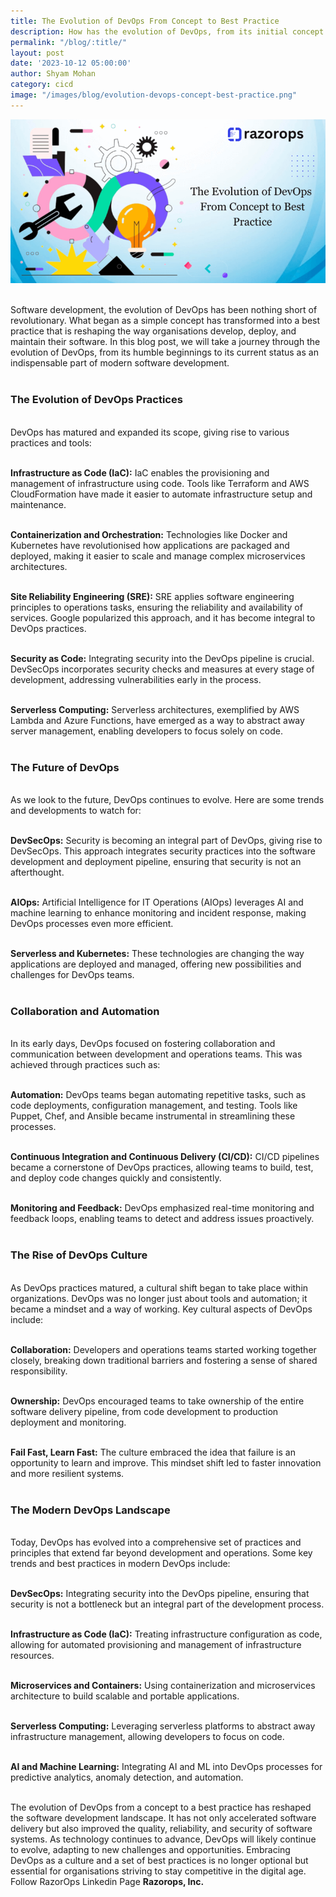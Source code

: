 ```yaml
---
title: The Evolution of DevOps From Concept to Best Practice
description: How has the evolution of DevOps, from its initial concept to becoming a best practice, impacted the efficiency, collaboration, and overall success of businesses, and what key lessons can organizations glean from this journey for their own improvement?
permalink: "/blog/:title/"
layout: post
date: '2023-10-12 05:00:00'
author: Shyam Mohan
category: cicd
image: "/images/blog/evolution-devops-concept-best-practice.png"
---
```


![](/images/blog/evolution-devops-concept-best-practice.png)
<br>
<br>


Software development, the evolution of DevOps has been nothing short of revolutionary. What began as a simple concept has transformed into a best practice that is reshaping the way organisations develop, deploy, and maintain their software. In this blog post, we will take a journey through the evolution of DevOps, from its humble beginnings to its current status as an indispensable part of modern software development.
<br>
<br>

### **The Evolution of DevOps Practices**
<br>
DevOps has matured and expanded its scope, giving rise to various practices and tools:
<br>
<br>

**Infrastructure as Code (IaC):** IaC enables the provisioning and management of infrastructure using code. Tools like Terraform and AWS CloudFormation have made it easier to automate infrastructure setup and maintenance.
<br>
<br>

**Containerization and Orchestration:** Technologies like Docker and Kubernetes have revolutionised how applications are packaged and deployed, making it easier to scale and manage complex microservices architectures.
<br>
<br>

**Site Reliability Engineering (SRE):** SRE applies software engineering principles to operations tasks, ensuring the reliability and availability of services. Google popularized this approach, and it has become integral to DevOps practices.
<br>
<br>

**Security as Code:** Integrating security into the DevOps pipeline is crucial. DevSecOps incorporates security checks and measures at every stage of development, addressing vulnerabilities early in the process.
<br>
<br>

**Serverless Computing:** Serverless architectures, exemplified by AWS Lambda and Azure Functions, have emerged as a way to abstract away server management, enabling developers to focus solely on code.
<br>
<br>

### **The Future of DevOps**
<br>
As we look to the future, DevOps continues to evolve. Here are some trends and developments to watch for:
<br>
<br>

**DevSecOps:** Security is becoming an integral part of DevOps, giving rise to DevSecOps. This approach integrates security practices into the software development and deployment pipeline, ensuring that security is not an afterthought.
<br>
<br>

**AIOps:** Artificial Intelligence for IT Operations (AIOps) leverages AI and machine learning to enhance monitoring and incident response, making DevOps processes even more efficient.
<br>
<br>

**Serverless and Kubernetes:** These technologies are changing the way applications are deployed and managed, offering new possibilities and challenges for DevOps teams.
<br>
<br>

### **Collaboration and Automation**
<br>
In its early days, DevOps focused on fostering collaboration and communication between development and operations teams. This was achieved through practices such as:
<br>
<br>

**Automation:** DevOps teams began automating repetitive tasks, such as code deployments, configuration management, and testing. Tools like Puppet, Chef, and Ansible became instrumental in streamlining these processes.
<br>
<br>

**Continuous Integration and Continuous Delivery (CI/CD):** CI/CD pipelines became a cornerstone of DevOps practices, allowing teams to build, test, and deploy code changes quickly and consistently.
<br>
<br>

**Monitoring and Feedback:** DevOps emphasized real-time monitoring and feedback loops, enabling teams to detect and address issues proactively.
<br>
<br>

### **The Rise of DevOps Culture**
<br>
As DevOps practices matured, a cultural shift began to take place within organizations. DevOps was no longer just about tools and automation; it became a mindset and a way of working. Key cultural aspects of DevOps include:
<br>
<br>

**Collaboration:** Developers and operations teams started working together closely, breaking down traditional barriers and fostering a sense of shared responsibility.
<br>
<br>

**Ownership:** DevOps encouraged teams to take ownership of the entire software delivery pipeline, from code development to production deployment and monitoring.
<br>
<br>

**Fail Fast, Learn Fast:** The culture embraced the idea that failure is an opportunity to learn and improve. This mindset shift led to faster innovation and more resilient systems.
<br>
<br>

### **The Modern DevOps Landscape**
<br>
Today, DevOps has evolved into a comprehensive set of practices and principles that extend far beyond development and operations. Some key trends and best practices in modern DevOps include:
<br>
<br>

**DevSecOps:** Integrating security into the DevOps pipeline, ensuring that security is not a bottleneck but an integral part of the development process.
<br>
<br>

**Infrastructure as Code (IaC):** Treating infrastructure configuration as code, allowing for automated provisioning and management of infrastructure resources.
<br>
<br>

**Microservices and Containers:** Using containerization and microservices architecture to build scalable and portable applications.
<br>
<br>

**Serverless Computing:** Leveraging serverless platforms to abstract away infrastructure management, allowing developers to focus on code.
<br>
<br>

**AI and Machine Learning:** Integrating AI and ML into DevOps processes for predictive analytics, anomaly detection, and automation.
<br>
<br>

The evolution of DevOps from a concept to a best practice has reshaped the software development landscape. It has not only accelerated software delivery but also improved the quality, reliability, and security of software systems. As technology continues to advance, DevOps will likely continue to evolve, adapting to new challenges and opportunities. Embracing DevOps as a culture and a set of best practices is no longer optional but essential for organisations striving to stay competitive in the digital age. Follow RazorOps Linkedin Page <a href="https://www.linkedin.com/company/razorops/" target=_blank style="text-decoration: none"> <b>Razorops, Inc.</b></a>